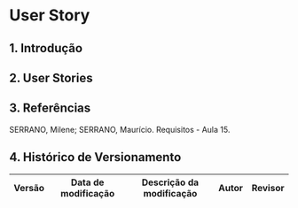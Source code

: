 # User Story

## 1. Introdução


## 2. User Stories


## 3. Referências

SERRANO, Milene; SERRANO, Maurício. Requisitos - Aula 15.


## 4. Histórico de Versionamento

|Versão|Data de modificação|Descrição da modificação|Autor|Revisor|
|-|-|-|-|-|